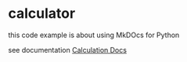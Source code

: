 # calculator

this code example is about using MkDOcs for Python

see documentation [Calculation Docs](https://gangely.github.io/calculator/)
